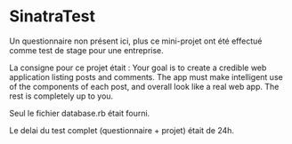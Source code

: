 # SinatraTest

Un questionnaire non présent ici, plus ce mini-projet ont été effectué comme test de stage pour une entreprise.

La consigne pour ce projet était : 
  Your goal is to create a credible web application listing posts and comments.
  The app must make intelligent use of the components of each post, and overall look like a real web app.
  The rest is completely up to you.

Seul le fichier database.rb était fourni.
  
Le delai du test complet (questionnaire + projet) était de 24h.
